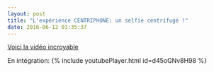 ```yaml
---
layout: post
title: "L'expérience CENTRIPHONE: un selfie centrifugé !"
date: 2016-06-12 01:35:37
---
```

[Voici la vidéo incroyable](https://www.youtube.com/watch?v=d45oGNv8H98) 

En intégration:
{% include youtubePlayer.html id=d45oGNv8H98 %}

